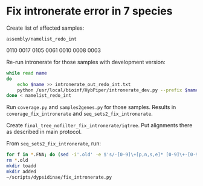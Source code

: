 # Fix intronerate error in 7 species

Create list of affected samples: 

`assembly/namelist_redo_int`

0110
0017
0105
0061
0010
0008
0003

Re-run intronerate for those samples with development version: 

```bash
while read name
do
	echo $name >> intronerate_out_redo_int.txt
	python /usr/local/bioinf/HybPiper/intronerate_dev.py --prefix $name &>> intronerate_out_redo_int.txt
done < namelist_redo_int
```

Run `coverage.py` and `samples2genes.py` for those samples. Results in `coverage_fix_intronerate` and `seq_sets2_fix_intronerate`.

Create `final_tree_nofilter_fix_intronerate/iqtree`. Put alignments there as described in main protocol. 

From `seq_sets2_fix_intronerate`, run:

```bash
for f in *.FNA; do (sed -i'.old' -e $'s/-[0-9]\+[p,n,s,e]* [0-9]\+-[0-9]\+[p,n,s,e]*_[0-9]\+[p,n,s,e]* [0-9]\+-[0-9]\+[p,n,s,e]*//g' $f); done
rm *.old 
mkdir toadd
mkdir added
~/scripts/dypsidinae/fix_intronerate.py

```